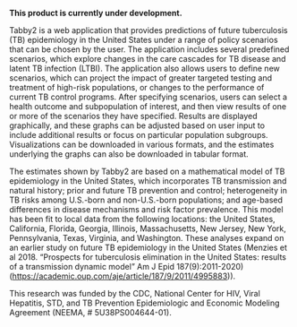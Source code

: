 **This product is currently under development.**

Tabby2 is a web application that provides predictions of future tuberculosis
(TB) epidemiology in the United States under a range of policy scenarios that
can be chosen by the user. The application includes several predefined
scenarios, which explore changes in the care cascades for TB disease and latent
TB infection (LTBI). The application also allows users to define new scenarios,
which can project the impact of greater targeted testing and treatment of
high-risk populations, or changes to the performance of current TB control
programs. After specifying scenarios, users can select a health outcome and
subpopulation of interest, and then view results of one or more of the
scenarios they have specified. Results are displayed graphically, and these
graphs can be adjusted based on user input to include additional results or
focus on particular population subgroups. Visualizations can be downloaded in
various formats, and the estimates underlying the graphs can also be downloaded
in tabular format.

The estimates shown by Tabby2 are based on a mathematical model of TB
epidemiology in the United States, which incorporates TB transmission and
natural history; prior and future TB prevention and control; heterogeneity in
TB risks among U.S.-born and non-U.S.-born populations; and age-based
differences in disease mechanisms and risk factor prevalence. This model has
been fit to local data from the following locations: the United States,
California, Florida, Georgia, Illinois, Massachusetts, New Jersey, New York,
Pennsylvania, Texas, Virginia, and Washington. These analyses expand on an
earlier study on future TB epidemiology in the United States (Menzies et al
2018. “Prospects for tuberculosis elimination in the United States: results of
a transmission dynamic model” Am J Epid 187(9):2011-2020)
(<https://academic.oup.com/aje/article/187/9/2011/4995883>)).

This research was funded by the CDC, National Center for HIV, Viral
Hepatitis, STD, and TB Prevention Epidemiologic and Economic Modeling
Agreement (NEEMA, \# 5U38PS004644-01).

